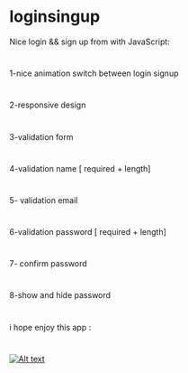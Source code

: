 # loginsingup
Nice login && sign up from with JavaScript:
#
1-nice animation switch between login signup
#
2-responsive design
#
3-validation form
#
4-validation name [ required + length]
#
5- validation email
#
6-validation password [ required + length]
#
7- confirm password
#
8-show and hide password
#
i hope enjoy this app :
#
[![Alt text](https://img.youtube.com/vi/VID/0.jpg)](https://www.youtube.com/watch?v=fMqG3X5-imA)

